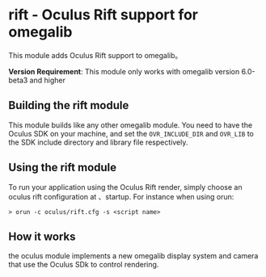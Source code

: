 # rift - Oculus Rift support for omegalib
This module adds Oculus Rift support to omegalib。

**Version Requirement**: This module only works with omegalib version 6.0-beta3 and higher

## Building the rift module
This module builds like any other omegalib module. You need to have the Oculus SDK on your machine,
and set the `OVR_INCLUDE_DIR` and `OVR_LIB` to the SDK include directory and library file respectively.

## Using the rift module
To run your application using the Oculus Rift render, simply choose an oculus rift configuration at 
、startup. For instance when using orun:
```
> orun -c oculus/rift.cfg -s <script name>
```	

## How it works
the oculus module implements a new omegalib display system and camera that use the Oculus SDk to control
rendering. 
